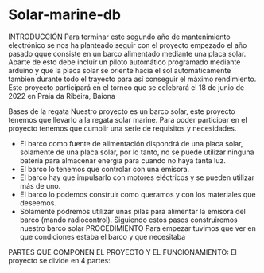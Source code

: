 # Solar-marine-db
INTRODUCCIÓN
Para terminar este segundo año de mantenimiento electrónico se nos ha planteado seguir con el proyecto empezado el año pasado qque consiste en un barco alimentado mediante una placa solar. Aparte de esto debe incluir un piloto automático programado mediante arduino y que la placa solar se oriente hacia el sol automaticamente tambien durante todo el trayecto para así conseguir el máximo rendimiento. Este proyecto participará en el torneo que se celebrará el 18 de junio de 2022 en Praia da Ribeira, Baiona

Bases de la regata
Nuestro proyecto es un barco solar, este proyecto tenemos que llevarlo a la regata solar marine. Para poder participar en el proyecto tenemos que cumplir una serie de requisitos y necesidades.

- El barco como fuente de alimentación dispondrá de una placa solar, solamente de una placa solar, por lo tanto, no se puede utilizar ninguna batería para almacenar energía para cuando no haya tanta luz.
- El barco lo tenemos que controlar con una emisora.
- El barco hay que impulsarlo con motores eléctricos y se pueden utilizar más de uno.
- El barco lo podemos construir como queramos y con los materiales que deseemos.
- Solamente podremos utilizar unas pilas para alimentar la emisora del barco (mando radiocontrol). Siguiendo estos pasos construiremos nuestro barco solar
PROCEDIMIENTO
Para empezar tuvimos que ver en que condiciones estaba el barco y que necesitaba

PARTES QUE COMPONEN EL PROYECTO Y EL FUNCIONAMIENTO:
El proyecto se divide en 4 partes:


